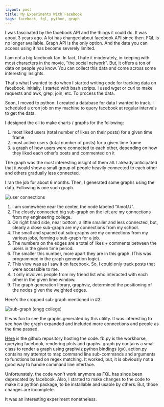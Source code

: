```yaml
---
layout: post
title: My Experiments With Facebook
tags: facebook, fql, python, graph
---
```


I was fascinated by the facebook API and the things it could do. It was about 3 years ago. A lot has changed about facebook API since then. FQL is no longer available. Graph API is the only option. And the data you can access using it has become severely limited.

I am not a big facebook fan. In fact, I hate it moderately, in keeping with most characters in the movie, "the social network". But, it offers a ton of data on people you know. You can collect this data and come across some interesting insights.

That's what I wanted to do when I started writing code for tracking data on facebook. Initially, I started with bash scripts. I used wget or curl to make requests and awk, grep, join, etc. To process the data.

Soon, I moved to python. I created a database for data I wanted to track. I scheduled a cron job on my machine to query facebook at regular intervals to get the data.

I designed the cli to make charts / graphs for the following:
1. most liked users (total number of likes on their posts) for a given time frame
2. most active users (total number of posts) for a given time frame
3. a graph of how users were connected to each other, depending on how they liked each other's posts and commented on it

The graph was the most interesting insight of them all. I already anticipated that it would show a small group of people heavily connected to each other and others gradually less connected.

I ran the job for about 6 months. Then, I generated some graphs using the data. Following is one such graph.

![user connections](http://i.imgur.com/etExgqx.png)

1. I am somewhere near the center, the node labeled "Amol.U".
2. The closely connected big sub-graph on the left are my connections from my engineering college.
3. On right hand side, near bottom, a little smaller and less connected, but, clearly a close sub-graph are my connections from my school.
4. The small and spaced out sub-graphs are my connections from my various jobs, forming a sub-graph for a job.
5. The numbers on the edges are a total of likes + comments between the users in the given time period.
6. The smaller this number, more apart they are in this graph. (This was programmed in the graph generation logic).
7. This view was as I saw it on facebook. So, I could only track posts that were accessible to me.
8. It only involves people from my friend list who interacted with each other in the given time window.
9. The graph generation library, graphviz, determined the positioning of the nodes given the weighted edges.

Here's the cropped sub-graph mentioned in #2:

![sub-graph (engg college)](http://i.imgur.com/RXcYyCP.png)

It was fun to see the graphs generated by this utility. It was interesting to see how the graph expanded and included more connections and people as the time passed.

[Here](https://github.com/amol9/fbstats) is the github repository hosting the code. fb.py is the workhorse, querying facebook, rendering plots and graphs. graph.py contains a small class to render a graph using graphviz python bindings (gv). action.py contains my attempt to map command line sub-commands and arguments to functions based on regex matching. It worked, but, it is obviously not a good way to handle command line interface.

Unfortunately, the code won't work anymore as FQL has since been deprecated by facebook. Also, I started to make changes to the code to make it a python package, to be installable and usable by others. But, those changes are incomplete.

It was an interesting experiment nonetheless.

